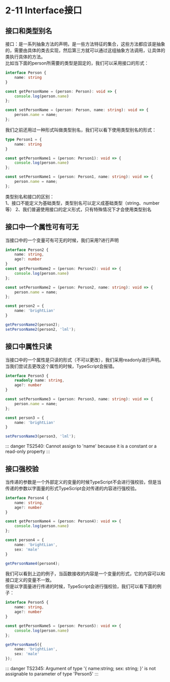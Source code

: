 # 2-11 Interface接口
## 接口和类型别名
接口：是一系列抽象方法的声明，是一些方法特征的集合，这些方法都应该是抽象的，需要由具体的类去实现，然后第三方就可以通过这组抽象方法调用，让具体的类执行具体的方法。   
比如当下面的person所需要的类型是固定的，我们可以采用接口的形式：
```typescript
interface Person {
    name: string
}

const getPersonName = (person: Person): void => {
    console.log(person.name)
};

const setPersonName = (person: Person, name: string): void => {
    person.name = name;
};
```
我们之前还用过一种形式叫做类型别名，我们可以看下使用类型别名的形式：
```typescript
type Person1 = {
    name: string
}

const getPersonName1 = (person: Person1): void => {
    console.log(person.name)
};

const setPersonName1 = (person: Person1, name: string): void => {
    person.name = name;
};
```
类型别名和接口的区别：   
1、接口不能定义为基础类型，类型别名可以定义成基础类型（string、number等）
2、我们普遍使用接口的定义形式，只有特殊情况下才会使用类型别名

## 接口中一个属性可有可无
当接口中的一个变量可有可无的时候，我们采用?进行声明
```typescript
interface Person2 {
    name: string,
    age?: number
}
const getPersonName2 = (person: Person2): void => {
    console.log(person.name)
};

const setPersonName2 = (person: Person2, name: string): void => {
    person.name = name;
};

const person2 = {
    name: 'brightLian'
}

getPersonName2(person2);
setPersonName2(person2, 'lml');
```

## 接口中属性只读
当接口中的一个属性是只读的形式（不可以更改），我们采用readonly进行声明。   
当我们尝试去更改这个属性的时候，TypeScript会报错。
```typescript
interface Person3 {
    readonly name: string,
   	age?: number
}

const setPersonName3 = (person: Person3, name: string): void => {
    person.name = name;
};

const person3 = {
    name: 'brightLian'
}

setPersonName3(person3, 'lml');
```
::: danger
TS2540: Cannot assign to 'name' because it is a constant or a read-only property 
:::

## 接口强校验
当传递的参数是一个外部定义的变量的时候TypeScript不会进行强校验，但是当传递的参数以字面量的形式TypeScript会对传递的内容进行强校验。
```typescript
interface Person4 {
    name: string,
   	age?: number
}

const getPersonName4 = (person: Person4): void => {
    console.log(person.name)
};

const person4 = {
    name: 'brightLian',
    sex: 'male'
}

getPersonName4(person4);
```
我们可以看到上边的例子，当函数接收的内容是一个变量的形式，它的内容可以和接口定义的变量不一致。   
但是以字面量进行传递的时候，TypeScript会进行强校验，我们可以看下面的例子：
```typescript
interface Person5 {
    name: string,
   	age?: number
}

const getPersonName5 = (person: Person5): void => {
    console.log(person.name)
};

getPersonName5({
    name: 'brightLian',
    sex: 'male'
});
```
::: danger
TS2345: Argument of type '{ name:string; sex: string; }' is not assignable to parameter of type 'Person5' 
:::
